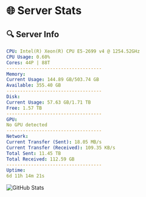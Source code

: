 # 🌐 Server Stats
## 🔍 Server Info
```yaml
CPU: Intel(R) Xeon(R) CPU E5-2699 v4 @ 1254.52GHz
CPU Usage: 0.60%
Cores: 44P | 88T
-----------------------------------
Memory:
Current Usage: 144.89 GB/503.74 GB
Available: 355.40 GB
-----------------------------------
Disk:
Current Usage: 57.63 GB/1.71 TB
Free: 1.57 TB
-----------------------------------
GPU:
No GPU detected
-----------------------------------
Network:
Current Transfer (Sent): 18.05 MB/s
Current Transfer (Received): 109.35 KB/s
Total Sent: 11.45 TB
Total Received: 112.59 GB
-----------------------------------
Uptime:
6d 11h 14m 21s
```
![GitHub Stats](https://img.shields.io/badge/Updated-2025-03-14_08:37:10-blue)